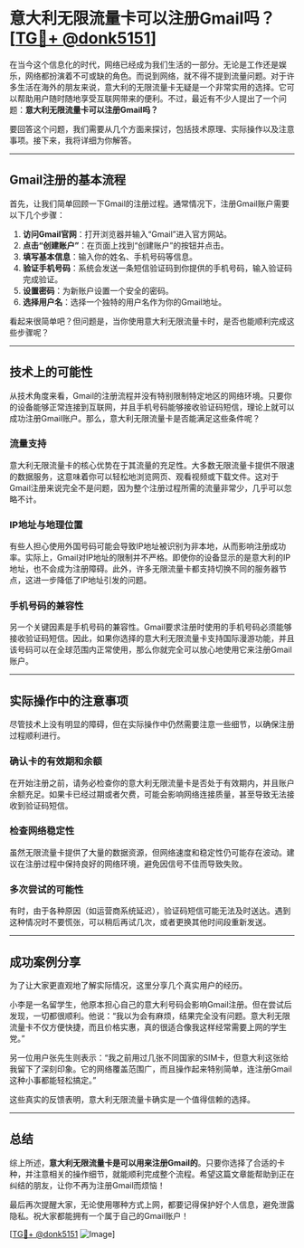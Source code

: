 # 意大利无限流量卡可以注册Gmail吗？[[TG💪+ @donk5151](https://t.me/s/donk5151)]

在当今这个信息化的时代，网络已经成为我们生活的一部分。无论是工作还是娱乐，网络都扮演着不可或缺的角色。而说到网络，就不得不提到流量问题。对于许多生活在海外的朋友来说，意大利的无限流量卡无疑是一个非常实用的选择。它可以帮助用户随时随地享受互联网带来的便利。不过，最近有不少人提出了一个问题：**意大利无限流量卡可以注册Gmail吗？**

要回答这个问题，我们需要从几个方面来探讨，包括技术原理、实际操作以及注意事项。接下来，我将详细为你解答。

---

## Gmail注册的基本流程

首先，让我们简单回顾一下Gmail的注册过程。通常情况下，注册Gmail账户需要以下几个步骤：

1. **访问Gmail官网**：打开浏览器并输入“Gmail”进入官方网站。
2. **点击“创建账户”**：在页面上找到“创建账户”的按钮并点击。
3. **填写基本信息**：输入你的姓名、手机号码等信息。
4. **验证手机号码**：系统会发送一条短信验证码到你提供的手机号码，输入验证码完成验证。
5. **设置密码**：为新账户设置一个安全的密码。
6. **选择用户名**：选择一个独特的用户名作为你的Gmail地址。

看起来很简单吧？但问题是，当你使用意大利无限流量卡时，是否也能顺利完成这些步骤呢？

---

## 技术上的可能性

从技术角度来看，Gmail的注册流程并没有特别限制特定地区的网络环境。只要你的设备能够正常连接到互联网，并且手机号码能够接收验证码短信，理论上就可以成功注册Gmail账户。那么，意大利无限流量卡是否能满足这些条件呢？

### 流量支持

意大利无限流量卡的核心优势在于其流量的充足性。大多数无限流量卡提供不限速的数据服务，这意味着你可以轻松地浏览网页、观看视频或下载文件。这对于Gmail注册来说完全不是问题，因为整个注册过程所需的流量非常少，几乎可以忽略不计。

### IP地址与地理位置

有些人担心使用外国号码可能会导致IP地址被识别为非本地，从而影响注册成功率。实际上，Gmail对IP地址的限制并不严格。即使你的设备显示的是意大利的IP地址，也不会成为注册障碍。此外，许多无限流量卡都支持切换不同的服务器节点，这进一步降低了IP地址引发的问题。

### 手机号码的兼容性

另一个关键因素是手机号码的兼容性。Gmail要求注册时使用的手机号码必须能够接收验证码短信。因此，如果你选择的意大利无限流量卡支持国际漫游功能，并且该号码可以在全球范围内正常使用，那么你就完全可以放心地使用它来注册Gmail账户。

---

## 实际操作中的注意事项

尽管技术上没有明显的障碍，但在实际操作中仍然需要注意一些细节，以确保注册过程顺利进行。

### 确认卡的有效期和余额

在开始注册之前，请务必检查你的意大利无限流量卡是否处于有效期内，并且账户余额充足。如果卡已经过期或者欠费，可能会影响网络连接质量，甚至导致无法接收到验证码短信。

### 检查网络稳定性

虽然无限流量卡提供了大量的数据资源，但网络速度和稳定性仍可能存在波动。建议在注册过程中保持良好的网络环境，避免因信号不佳而导致失败。

### 多次尝试的可能性

有时，由于各种原因（如运营商系统延迟），验证码短信可能无法及时送达。遇到这种情况时不要慌张，可以稍后再试几次，或者更换其他时间段重新发送。

---

## 成功案例分享

为了让大家更直观地了解实际情况，这里分享几个真实用户的经历。

小李是一名留学生，他原本担心自己的意大利号码会影响Gmail注册。但在尝试后发现，一切都很顺利。他说：“我以为会有麻烦，结果完全没有问题。意大利无限流量卡不仅方便快捷，而且价格实惠，真的很适合像我这样经常需要上网的学生党。”

另一位用户张先生则表示：“我之前用过几张不同国家的SIM卡，但意大利这张给我留下了深刻印象。它的网络覆盖范围广，而且操作起来特别简单，连注册Gmail这种小事都能轻松搞定。”

这些真实的反馈表明，意大利无限流量卡确实是一个值得信赖的选择。

---

## 总结

综上所述，**意大利无限流量卡是可以用来注册Gmail的**。只要你选择了合适的卡种，并注意相关的操作细节，就能顺利完成整个流程。希望这篇文章能帮助到正在纠结的朋友，让你不再为注册Gmail而烦恼！

最后再次提醒大家，无论使用哪种方式上网，都要记得保护好个人信息，避免泄露隐私。祝大家都能拥有一个属于自己的Gmail账户！

[[TG💪+ @donk5151](https://t.me/s/donk5151) ![Image](https://i.postimg.cc/rwNCRYN7/Snipaste-2025-04-30-17-27-05.png)]